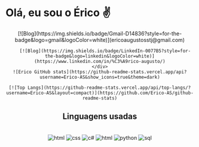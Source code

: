 # Olá, eu sou o Érico ✌️
<div align='center'>
    <div align='center'>
    [![Blog](https://img.shields.io/badge/Gmail-D14836?style=for-the-badge&logo=gmail&logoColor=white)](ericoaugustosstj@gmail.com)

        [![Blog](https://img.shields.io/badge/LinkedIn-0077B5?style=for-the-badge&logo=linkedin&logoColor=white)](https://www.linkedin.com/in/%C3%A9rico-augusto/)
    </div>
    ![Erico GitHub stats](https://github-readme-stats.vercel.app/api?username=Erico-AS&show_icons=true&theme=dark)

    [![Top Langs](https://github-readme-stats.vercel.app/api/top-langs/?username=Erico-AS&layout=compact)](https://github.com/Erico-AS/github-readme-stats)

</div>
<h2>Linguagens usadas</h2>

<div style='display: inline_block' align='center'><br/>
    <img align='center' alt='html' src='https://img.shields.io/badge/HTML5-E34F26?style=for-the-badge&logo=html5&logoColor=white'>
    <img align='center' alt='css' src='https://img.shields.io/badge/CSS3-1572B6?style=for-the-badge&logo=css3&logoColor=white'>
    <img align='center' alt='c#' src='https://img.shields.io/badge/JavaScript-F7DF1E?style=for-the-badge&logo=javascript&logoColor=black'>
    <img align='center' alt='html' src='https://img.shields.io/badge/C%23-239120?style=for-the-badge&logo=c-sharp&logoColor=white'>
    <img align='center' alt='python' src='https://img.shields.io/badge/Python-3776AB?style=for-the-badge&logo=python&logoColor=white'>
    <img align='center' alt='sql' src='https://img.shields.io/badge/MySQL-00000F?style=for-the-badge&logo=mysql&logoColor=white'>
</div>
